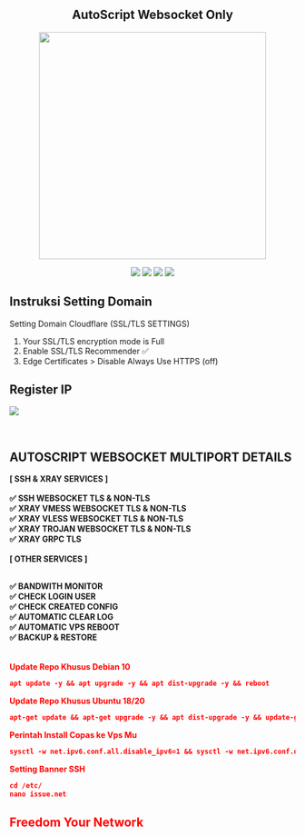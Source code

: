 <!DOCTYPE html>
  
<h2 align="center"> AutoScript Websocket Only</h2>
<p align="center"><img src="https://d33wubrfki0l68.cloudfront.net/5911c43be3b1da526ed609e9c55783d9d0f6b066/9858b/assets/img/debian-ubuntu-hover.png"width="400"></p>
<p align="center"><img src="https://img.shields.io/static/v1?style=for-the-badge&logo=debian&label=Debian%209&message=Stretch&color=purple"> <img src="https://img.shields.io/static/v1?style=for-the-badge&logo=debian&label=Debian%2010&message=Buster&color=purple">  <img src="https://img.shields.io/static/v1?style=for-the-badge&logo=ubuntu&label=Ubuntu%2018&message=Lts&color=red"> <img src="https://img.shields.io/static/v1?style=for-the-badge&logo=ubuntu&label=Ubuntu%2020&message=Lts&color=red">
</p>

## Instruksi Setting Domain 


 Setting Domain Cloudflare (SSL/TLS SETTINGS) <br>
  1. Your SSL/TLS encryption mode is Full
  2. Enable SSL/TLS Recommender ✅
  3. Edge Certificates > Disable Always Use HTTPS (off)
 
  
  ##  Register IP 
  
<a href="https://t.me/zenhost_official" target=”_blank”><img src="https://img.shields.io/static/v1?style=for-the-badge&logo=Telegram&label=Telegram&message=Click%20Here&color=blue"></a><br> 


<br>
</b>

##  AUTOSCRIPT WEBSOCKET MULTIPORT DETAILS 

<b>
[ SSH & XRAY SERVICES ] <br>
<br>
✅ SSH WEBSOCKET TLS & NON-TLS <br>
✅ XRAY VMESS WEBSOCKET TLS & NON-TLS <br>
✅ XRAY VLESS WEBSOCKET TLS & NON-TLS <br>
✅ XRAY TROJAN WEBSOCKET TLS & NON-TLS <br>
✅ XRAY GRPC TLS <br>
<br>
[ OTHER SERVICES ] <br>
<br>

✅ BANDWITH MONITOR <br>
✅ CHECK LOGIN USER <br>
✅ CHECK CREATED CONFIG <br>
✅ AUTOMATIC CLEAR LOG <br>
✅ AUTOMATIC VPS REBOOT <br>
✅ BACKUP & RESTORE <br>
<br>
<br>
<font color="red"><b>Update Repo Khusus Debian 10 <br>
  
  ```html
apt update -y && apt upgrade -y && apt dist-upgrade -y && reboot
  ```
  
Update Repo Khusus Ubuntu 18/20 <br>
  
  ```html
apt-get update && apt-get upgrade -y && apt dist-upgrade -y && update-grub && reboot
 ```

Perintah Install Copas ke Vps Mu<br>

  ```html
sysctl -w net.ipv6.conf.all.disable_ipv6=1 && sysctl -w net.ipv6.conf.default.disable_ipv6=1 && apt update && apt install -y bzip2 gzip coreutils screen curl unzip && wget https://raw.githubusercontent.com/zenvpn/v1/main/setup.sh && chmod +x setup.sh && sed -i -e 's/\r$//' setup.sh && screen -S setup ./setup.sh
```
Setting Banner SSH<br>

  ```html
cd /etc/
nano issue.net
```

## Freedom Your Network

